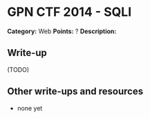 # GPN CTF 2014 - SQLI

**Category:** Web
**Points:** ?
**Description:**


## Write-up

(TODO)

## Other write-ups and resources

* none yet
